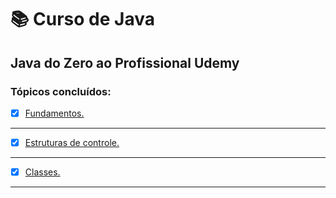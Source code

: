 # :books: Curso de Java
## Java do Zero ao Profissional Udemy
### Tópicos concluídos:
- [x] [Fundamentos.](https://github.com/PedroSantana2/curso-java-udemy/tree/main/Fundamentos)
---
- [x] [Estruturas de controle.](https://github.com/PedroSantana2/curso-java-udemy/tree/main/EstruturasDeControle)
---
- [x] [Classes.]()
---
